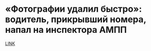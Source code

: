 # «Фотографии удалил быстро»: водитель, прикрывший номера, напал на инспектора АМПП



[LINK](https://varlamov.ru/3380442.html)